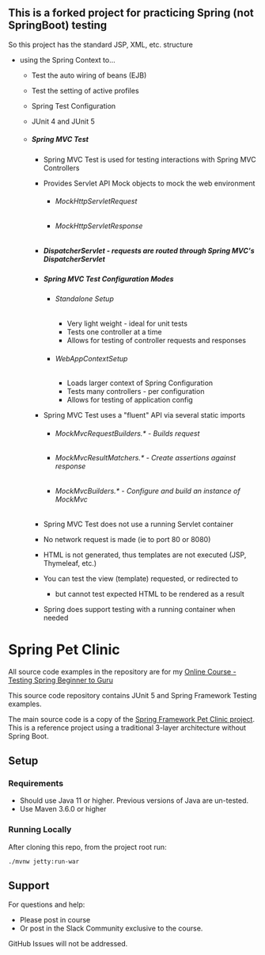 ## This is a forked project for practicing Spring (not SpringBoot) testing
So this project has the standard JSP, XML, etc. structure

- using the Spring Context to...

    - Test the auto wiring of beans (EJB)
    - Test the setting of active profiles
    - Spring Test Configuration
    - JUnit 4 and JUnit 5
    
    - ##### Spring MVC Test
        - Spring MVC Test is used for testing interactions with Spring MVC Controllers
        - Provides Servlet API Mock objects to mock the web environment
            - ###### MockHttpServletRequest
            - ###### MockHttpServletResponse
        - ##### DispatcherServlet - requests are routed through Spring MVC's DispatcherServlet
        
        - ##### Spring MVC Test Configuration Modes
            - ###### Standalone Setup
                - Very light weight - ideal for unit tests
                - Tests one controller at a time
                - Allows for testing of controller requests and responses
                
            - ###### WebAppContextSetup
                - Loads larger context of Spring Configuration
                - Tests many controllers - per configuration
                - Allows for testing of application config
                
        - Spring MVC Test uses a "fluent" API via several static imports
            - ###### MockMvcRequestBuilders.* - Builds request
            - ###### MockMvcResultMatchers.* - Create assertions against response
            - ###### MockMvcBuilders.* - Configure and build an instance of MockMvc
        
        - Spring MVC Test does not use a running Servlet container
        - No network request is made (ie to port 80 or 8080)
        - HTML is not generated, thus templates are not executed (JSP, Thymeleaf, etc.)
        - You can test the view (template) requested, or redirected to
            - but cannot test expected HTML to be rendered as a result
        - Spring does support testing with a running container when needed




# Spring Pet Clinic 

All source code examples in the repository are for my [Online Course - Testing Spring Beginner to Guru](https://www.udemy.com/testing-spring-boot-beginner-to-guru/?couponCode=GITHUB_REPO)

This source code repository contains JUnit 5 and Spring Framework Testing examples.

The main source code is a copy of the [Spring Framework Pet Clinic project](https://github.com/spring-petclinic/spring-framework-petclinic). This is a reference project 
using a traditional 3-layer architecture without Spring Boot.

## Setup
### Requirements
* Should use Java 11 or higher. Previous versions of Java are un-tested.
* Use Maven 3.6.0 or higher

### Running Locally
After cloning this repo, from the project root run:
```text
./mvnw jetty:run-war
```

## Support
For questions and help:
* Please post in course
* Or post in the Slack Community exclusive to the course.

GitHub Issues will not be addressed.